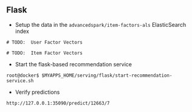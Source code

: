 ## Flask
* Setup the data in the `advancedspark/item-factors-als` ElasticSearch index
```
# TODO:  User Factor Vectors

# TODO:  Item Factor Vectors
```

* Start the flask-based recommendation service
```
root@docker$ $MYAPPS_HOME/serving/flask/start-recommendation-service.sh
```

* Verify predictions
```
http://127.0.0.1:35090/predict/12663/7
```